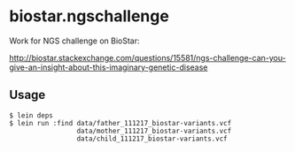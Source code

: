 # biostar.ngschallenge

Work for NGS challenge on BioStar:

http://biostar.stackexchange.com/questions/15581/ngs-challenge-can-you-give-an-insight-about-this-imaginary-genetic-disease

## Usage

    $ lein deps
    $ lein run :find data/father_111217_biostar-variants.vcf
                     data/mother_111217_biostar-variants.vcf
                     data/child_111217_biostar-variants.vcf
